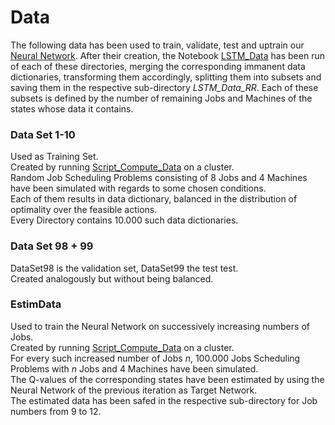 # Data

The following data has been used to train, validate, test and uptrain our [Neural Network](https://github.com/Dieguinho1612/Job-Scheduling-Deep-Reinforcement-Learning/blob/main/Neural_Networks/Neural_Network.h5). After their creation, the Notebook [LSTM_Data](https://github.com/Dieguinho1612/Job-Scheduling-Deep-Reinforcement-Learning/blob/main/Notebooks/LSTM_Data.ipynb) has been run of each of these directories, merging the corresponding immanent data dictionaries, transforming them accordingly, splitting them into subsets and saving them in the respective sub-directory <i>LSTM_Data_RR</i>. Each of these subsets is defined by the number of remaining Jobs and Machines of the states whose data it contains.<br>

### Data Set 1-10

Used as Training Set.<br>
Created by running [Script_Compute_Data](https://github.com/Dieguinho1612/Job-Scheduling-Deep-Reinforcement-Learning/blob/main/Notebooks/Script_Compute_Data.ipynb) on a cluster.<br>
Random Job Scheduling Problems consisting of 8 Jobs and 4 Machines have been simulated with regards to some chosen conditions.<br>
Each of them results in data dictionary, balanced in the distribution of optimality over the feasible actions.<br>
Every Directory contains 10.000 such data dictionaries.

### Data Set 98 + 99

DataSet98 is the validation set, DataSet99 the test test.<br>
Created analogously but without being balanced.

### EstimData

Used to train the Neural Network on successively increasing numbers of Jobs.<br>
Created by running [Script_Compute_Data](https://github.com/Dieguinho1612/Job-Scheduling-Deep-Reinforcement-Learning/blob/main/Notebooks/Script_Compute_Data.ipynb) on a cluster.<br>
For every such increased number of Jobs <i>n</i>, 100.000 Jobs Scheduling Problems with <i>n</i> Jobs and 4 Machines have been simulated.<br>
The Q-values of the corresponding states have been estimated by using the Neural Network of the previous iteration as Target Network.<br>
The estimated data has been safed in the respective sub-directory for Job numbers from 9 to 12.
